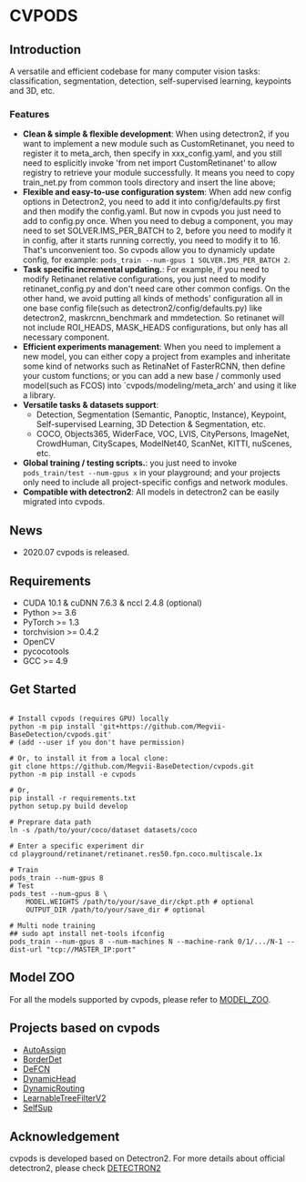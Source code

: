 # CVPODS                                                                                                                                                                                                                 

## Introduction

A versatile and efficient codebase for many computer vision tasks: classification, segmentation, detection, self-supervised learning, keypoints and 3D, etc.

### Features

* **Clean & simple & flexible development**: When using detectron2, if you want to implement a new module such as CustomRetinanet, you need to register it to meta_arch, then specify in xxx_config.yaml, and you still need to esplicitly invoke 'from net import CustomRetinanet' to allow registry to retrieve your module successfully. It means you need to copy train_net.py from common tools directory and insert the line above;
* **Flexible and easy-to-use configuration system**: When add new config options in Detectron2, you need to add it into config/defaults.py first and then modify the config.yaml. But now in cvpods you just need to add to config.py once. When you need to debug a component, you may need to set SOLVER.IMS_PER_BATCH to 2, before you need to modify it in config, after it starts running correctly, you need to modify it to 16. That's unconvenient too. So ​cvpods allow you to dynamicly update config, for example: `pods_train --num-gpus 1 SOLVER.IMS_PER_BATCH 2`.
* **Task specific incremental updating.**: For example, if you need to modify Retinanet relative configurations, you just need to modify retinanet_config.py and don't need care other common configs. On the other hand, we avoid putting all kinds of methods' configuration all in one base config file(such as detectron2/config/defaults.py) like detectron2, maskrcnn_benchmark and mmdetection. So retinanet will not include ROI_HEADS, MASK_HEADS configurations, but only has all necessary component.
* **Efficient experiments management**: When you need to implement a new model, you can either copy a project from examples and inheritate some kind of networks such as RetinaNet of FasterRCNN, then define your custom functions; or you can add a new base / commonly used model(such as FCOS) into `cvpods/modeling/meta_arch' and using it like a library.
* **Versatile tasks & datasets support**:
  * Detection, Segmentation (Semantic, Panoptic, Instance), Keypoint, Self-supervised Learning, 3D Detection & Segmentation, etc.
  * COCO, Objects365, WiderFace, VOC, LVIS, CityPersons, ImageNet, CrowdHuman, CityScapes, ModelNet40, ScanNet, KITTI, nuScenes, etc.
* **Global training / testing scripts.**: you just need to invoke `pods_train/test --num-gpus x` in your playground; and your projects only need to include all project-specific configs and network modules.
* **Compatible with detectron2**: All models in detectron2 can be easily migrated into cvpods.

## News

* 2020.07 cvpods is released.

## Requirements

* CUDA 10.1 & cuDNN 7.6.3 & nccl 2.4.8 (optional)
* Python >= 3.6
* PyTorch >= 1.3
* torchvision >= 0.4.2
* OpenCV
* pycocotools
* GCC >= 4.9

## Get Started

```shell

# Install cvpods (requires GPU) locally
python -m pip install 'git+https://github.com/Megvii-BaseDetection/cvpods.git'
# (add --user if you don't have permission)

# Or, to install it from a local clone:
git clone https://github.com/Megvii-BaseDetection/cvpods.git
python -m pip install -e cvpods 

# Or,
pip install -r requirements.txt
python setup.py build develop

# Preprare data path
ln -s /path/to/your/coco/dataset datasets/coco

# Enter a specific experiment dir 
cd playground/retinanet/retinanet.res50.fpn.coco.multiscale.1x

# Train
pods_train --num-gpus 8
# Test
pods_test --num-gpus 8 \
    MODEL.WEIGHTS /path/to/your/save_dir/ckpt.pth # optional
    OUTPUT_DIR /path/to/your/save_dir # optional

# Multi node training
## sudo apt install net-tools ifconfig
pods_train --num-gpus 8 --num-machines N --machine-rank 0/1/.../N-1 --dist-url "tcp://MASTER_IP:port"
```

## Model ZOO

For all the models supported by cvpods, please refer to [MODEL_ZOO](https://github.com/Megvii-BaseDetection/cvpods/blob/master/playground/README.md).

## Projects based on cvpods

* [AutoAssign](https://github.com/Megvii-BaseDetection/AutoAssign)
* [BorderDet](https://github.com/Megvii-BaseDetection/BorderDet)
* [DeFCN](https://github.com/Megvii-BaseDetection/DeFCN)
* [DynamicHead](https://github.com/StevenGrove/DynamicHead)
* [DynamicRouting](https://github.com/Megvii-BaseDetection/DynamicRouting)
* [LearnableTreeFilterV2](https://github.com/StevenGrove/LearnableTreeFilterV2)
* [SelfSup](https://github.com/poodarchu/SelfSup)


## Acknowledgement

cvpods is developed based on Detectron2. For more details about official detectron2, please check [DETECTRON2](https://github.com/facebookresearch/detectron2/blob/master/README.md)


